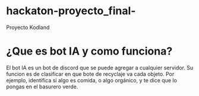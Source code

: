 # hackaton-proyecto_final-
Proyecto Kodland

# ¿Que es bot IA y como funciona?
El bot IA es un bot de discord que se puede agregar a cualquier servidor. Su funcion es de clasificar en que bote de recyclaje va cada objeto. Por ejemplo, identifica si algo es comida, o algo orgánico, y te dice que lo pongas en el basurero verde.

# 

